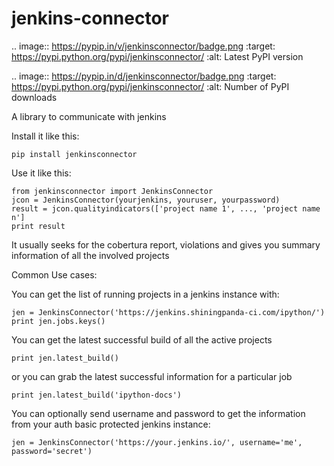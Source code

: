 jenkins-connector
=================

.. image:: https://pypip.in/v/jenkinsconnector/badge.png
    :target: https://pypi.python.org/pypi/jenkinsconnector/
    :alt: Latest PyPI version

.. image:: https://pypip.in/d/jenkinsconnector/badge.png
    :target: https://pypi.python.org/pypi/jenkinsconnector/
    :alt: Number of PyPI downloads


A library to communicate with jenkins

Install it like this:

    pip install jenkinsconnector


Use it like this:

    from jenkinsconnector import JenkinsConnector
    jcon = JenkinsConnector(yourjenkins, youruser, yourpassword)
    result = jcon.qualityindicators(['project name 1', ..., 'project name n']
    print result

It usually seeks for the cobertura report, violations and gives you summary
information of all the involved projects

Common Use cases:

You can get the list of running projects in a jenkins instance with:

    jen = JenkinsConnector('https://jenkins.shiningpanda-ci.com/ipython/')
    print jen.jobs.keys()

You can get the latest successful build of all the active projects

    print jen.latest_build()

or you can grab the latest successful information for a particular job

    print jen.latest_build('ipython-docs')

You can optionally send username and password to get the information from
your auth basic protected jenkins instance:

    jen = JenkinsConnector('https://your.jenkins.io/', username='me', password='secret')

